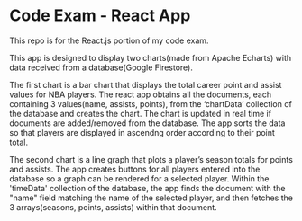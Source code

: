 # Code Exam - React App

This repo is for the React.js portion of my code exam.

This app is designed to display two charts(made from Apache Echarts) with data received from a database(Google Firestore).

The first chart is a bar chart that displays the total career point and assist values for NBA players. The react app obtains all the documents, each containing 3 values(name, assists, points), from the ‘chartData’ collection of the database and creates the chart. The chart is updated in real time if documents are added/removed from the database. The app sorts the data so that players are displayed in ascendng order according to their point total. 

The second chart is a line graph that plots a player’s season totals for points and assists. The app creates buttons for all players entered into the database so a graph can be rendered for a selected player. Within the 'timeData' collection of the database, the app finds the document with the "name" field matching the name of the selected player, and then fetches the 3 arrays(seasons, points, assists) within that document. 
